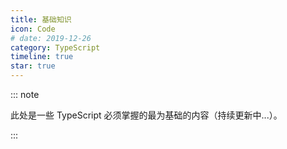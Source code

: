 ```yaml
---
title: 基础知识
icon: Code
# date: 2019-12-26
category: TypeScript
timeline: true
star: true
---
```


::: note

此处是一些 TypeScript 必须掌握的最为基础的内容（持续更新中...）。

:::

<!-- more -->
